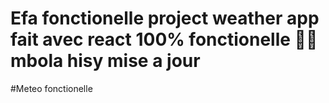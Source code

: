 
# Efa fonctionelle project weather app fait avec react 100% fonctionelle 🥵🥶 mbola hisy mise a jour 

#Meteo fonctionelle 